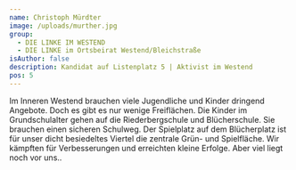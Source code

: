 ```yaml
---
name: Christoph Mürdter
image: /uploads/murther.jpg
group:
  - DIE LINKE IM WESTEND
  - DIE LINKE im Ortsbeirat Westend/Bleichstraße
isAuthor: false
description: Kandidat auf Listenplatz 5 | Aktivist im Westend
pos: 5
---
```


Im Inneren Westend brauchen viele Jugendliche und Kinder dringend Angebote. Doch
es gibt es nur wenige Freiflächen. Die Kinder im Grundschulalter gehen auf die
Riederbergschule und Blücherschule. Sie brauchen einen sicheren Schulweg. Der
Spielplatz auf dem Blücherplatz ist für unser dicht besiedeltes Viertel die
zentrale Grün- und Spielfläche. Wir kämpften für Verbesserungen und erreichten
kleine Erfolge. Aber viel liegt noch vor uns..